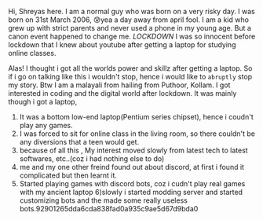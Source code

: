 Hi, Shreyas here.
I am a normal guy who was born on a very risky day. I was born on 31st March 2006, 😰yea a day away from april fool.
I am a kid who grew up with strict parents and never used a phone in my young age.
But a canon event happened to change me. *LOCKDOWN*
I was so innocent before lockdown that I knew about youtube after getting a laptop for studying online classes.

Alas! I thought i got all the worlds power and skillz after getting a laptop.
So if i go on talking like this i wouldn't stop, hence i would like to `abruptly` stop my story.
Btw I am a malayali from hailing from Puthoor, Kollam.
I got interested in coding and the digital world after lockdown. It was mainly though i got a laptop, 
1) It was a bottom low-end laptop(Pentium series chipset), hence i coudn't play any games.
2) I was forced to sit for online class in the living room, so there couldn't be any diversions that a teen would get.
3) because of all this , My interest moved slowly from latest tech to latest softwares, etc..(coz i had nothing else to do)
4) me and my one other freind found out about discord, at first i found it complicated but then learnt it.
5) Started playing games with discord bots, coz i cudn't play real games with my ancient laptop
6)slowly i started modding server and started customizing bots and the made some really useless bots.92901265dda6cda838fad0a935c9ae5d67d9bda0
